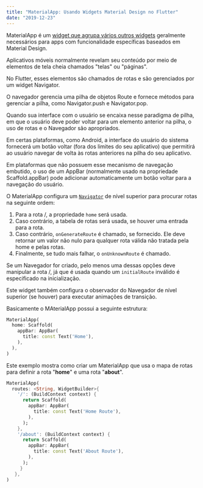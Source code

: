 ```yaml
---
title: "MaterialApp: Usando Widgets Material Design no Flutter"
date: "2019-12-23"
---
```


MaterialApp é um [widget que agrupa vários outros widgets](https://api.flutter.dev/flutter/material/MaterialApp-class.html) geralmente necessários para apps com funcionalidade específicas baseados em Material Design.

Aplicativos móveis normalmente revelam seu conteúdo por meio de elementos de tela cheia chamados "telas" ou "páginas".

No Flutter, esses elementos são chamados de rotas e são gerenciados por um widget Navigator.

O navegador gerencia uma pilha de objetos Route e fornece métodos para gerenciar a pilha, como Navigator.push e Navigator.pop.

Quando sua interface com o usuário se encaixa nesse paradigma de pilha, em que o usuário deve poder voltar para um elemento anterior na pilha, o uso de rotas e o Navegador são apropriados.

Em certas plataformas, como Android, a interface do usuário do sistema fornecerá um botão voltar (fora dos limites do seu aplicativo) que permitirá ao usuário navegar de volta às rotas anteriores na pilha do seu aplicativo.

Em plataformas que não possuem esse mecanismo de navegação embutido, o uso de um AppBar (normalmente usado na propriedade Scaffold.appBar) pode adicionar automaticamente um botão voltar para a navegação do usuário.

O MaterialApp configura um [`Navigator`](https://api.flutter.dev/flutter/widgets/Navigator-class.html) de nível superior para procurar rotas na seguinte ordem:

1. Para a rota /, a propriedade `home` será usada.
2. Caso contrário, a tabela de rotas será usada, se houver uma entrada para a rota.
3. Caso contrário, `onGenerateRoute` é chamado, se fornecido. Ele deve retornar um valor não nulo para qualquer rota válida não tratada pela home e pelas rotas.
4. Finalmente, se tudo mais falhar, o `onUnknownRoute` é chamado.

Se um Navegador for criado, pelo menos uma dessas opções deve manipular a rota /, já que é usada quando um `initialRoute` inválido é especificado na inicialização.

Este widget também configura o observador do Navegador de nível superior (se houver) para executar animações de transição.

Basicamente o MAterialApp possui a seguinte estrutura:

```dart
MaterialApp(
  home: Scaffold(
    appBar: AppBar(
      title: const Text('Home'),
    ),
  ),
)
```

Este exemplo mostra como criar um MaterialApp que usa o mapa de rotas para definir a rota "**home**" e uma rota "**about**".

```dart
MaterialApp(
  routes: <String, WidgetBuilder>{
    '/': (BuildContext context) {
      return Scaffold(
        appBar: AppBar(
          title: const Text('Home Route'),
        ),
      );
    },
    '/about': (BuildContext context) {
      return Scaffold(
        appBar: AppBar(
          title: const Text('About Route'),
        ),
      );
     }
   },
)
```
